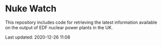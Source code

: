# Nuke Watch

This repository includes code for retrieving the latest information available on the output of EDF nuclear power plants in the UK.

Last updated: 2020-12-26 11:08